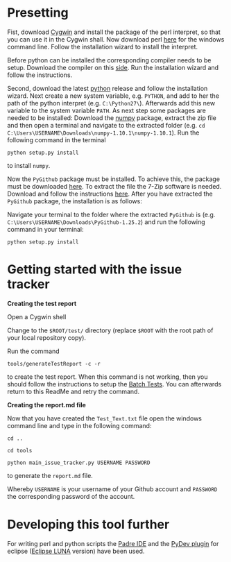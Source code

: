 Presetting
============

Fist, download [Cygwin](https://cygwin.com/install.html) and install the package of the perl interpret, so that you can use it in the Cygwin shall.
Now download perl [here](http://strawberryperl.com/) for the windows command line. Follow the installation wizard to install the interpret.

Before python can be installed the corresponding compiler needs to be setup. Download the compiler on this [side](http://aka.ms/vcpython27).
Run the installation wizard and follow the instructions.

Second, download the latest [python](https://www.python.org/downloads/windows/) release and follow the installation wizard. Next create a new system variable, e.g. `PYTHON`, and add to her the path of the python interpret (e.g. `C:\Python27\`). Afterwards add this new variable to the system variable `PATH`.
As next step some packages are needed to be installed:
Download the [numpy](http://sourceforge.net/projects/numpy/?source=typ_redirect) package, extract the zip file and then open a terminal and navigate to the extracted folder (e.g. `cd C:\Users\USERNAME\Downloads\numpy-1.10.1\numpy-1.10.1`).
Run the following command in the terminal

`python setup.py install`

to install `numpy`.

Now the `PyGithub` package must be installed. To achieve this, the package must be downloaded [here](https://pypi.python.org/pypi/PyGithub).
To extract the file the 7-Zip software is needed. Download and follow the instructions [here](http://www.7-zip.org/).
After you have extracted the `PyGithub` package, the installation is as follows:

Navigate your terminal to the folder where the extracted `PyGithub` is (e.g. `C:\Users\USERNAME\Downloads\PyGithub-1.25.2`) and run the following command in your terminal:

`python setup.py install`

Getting started with the issue tracker
============
**Creating the test report**


Open a Cygwin shell

Change to the `$ROOT/test/` directory (replace `$ROOT` with the root path of your local repository copy).


Run the command

`tools/generateTestReport -c -r`

to create the test report.
When this command is not working, then you should follow the instructions to setup the [Batch Tests](https://github.com/openETCS/modeling/blob/master/test/doc/GettingStarted.md). You can afterwards return to this ReadMe and retry the command.

**Creating the report.md file**


Now that you have created the `Test_Text.txt` file open the windows command line and type in the following command:

`cd ..`

`cd tools`

`python main_issue_tracker.py USERNAME PASSWORD`

to generate the `report.md` file.

Whereby `USERNAME` is your username of your Github account and `PASSWORD` the corresponding password of the account.


Developing this tool further
============

For writing perl and python scripts the [Padre IDE](http://padre.perlide.org/download.html) and the [PyDev plugin](https://www.ics.uci.edu/~pattis/common/handouts/pythoneclipsejava/eclipsepython.html) for eclipse ([Eclipse LUNA](https://eclipse.org/luna/) version) have been used.
